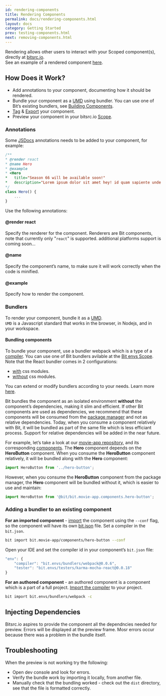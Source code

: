 ```yaml
---
id: rendering-components
title: Rendering Components
permalink: docs/rendering-components.html
layout: docs
category: Getting Started
prev: testing-components.html
next: removing-components.html
---
```


Rendering allows other users to interact with your Scoped component(s), directly at [bitsrc.io](https://bitsrc.io).   
See an example of a rendered component [here](https://bitsrc.io/bit/movie-app/components/hero).

## How Does it Work?
- Add annotations to your component, documenting how it should be rendered.
- Bundle your component as a [UMD](https://github.com/umdjs/umd) using bundler. You can use one of Bit’s existing bundlers, see [Building Components](docs/building-components.html).
- [Tag](/docs/cli-tag.html) & [Export](/docs/cli-export.html) your component.
- Preview your component in your bitsrc.io [Scope](docs/scopes-on-bitsrc.html).

### Annotations
Some [JSDocs](http://usejsdoc.org/about-getting-started.html#adding-documentation-comments-to-your-code) annotations needs to be added to your component, for example:

```js
/**
* @render react
* @name Hero
* @example
* <Hero
*   title="Season 66 will be available soon!"
*   description="Lorem ipsum dolor sit amet hey! id quam sapiente unde voluptatum alias vero debitis, magnam quis quod."
*/
class Hero() {
    ...
}
```

Use the following annotations:
#### @render react
Specify the renderer for the component. Renderers are Bit components, note that currently only "`react`" is supported.
additional platforms support is coming soon...
#### @name <NAME>
Specify the component’s name, to make sure it will work correctly when the code is minified.
#### @example
Specify how to render the component.
### Bundlers
To render your component, bundle it as a [UMD](https://github.com/umdjs/umd).  
`UMD` is a Javascript standard that works in the browser, in Nodejs, and in your workspace.
#### Bundling components
To bundle your component, use a bundler webpack which is a type of a [compiler](/docs/ext-compiling.html). You can use one of Bit bundlers avilable at the [Bit envs Scope](https://bitsrc.io/bit/envs/).  
Note that the React bundler comes in 2 configurations:  
- [with](https://bitsrc.io/bit/envs/bundlers/webpack) css modules.
- [without](https://bitsrc.io/bit/envs/bundlers/webpack-css-modules) css modules.   
 
You can extend or modify bundlers according to your needs. Learn more [here](/docs/building-components.html).

Bit bundles the component as an isolated environment **without** the component’s dependencies, making it slim and efficient.
If other Bit components are used as dependencies, we recommend that these components will be consumed from the [package manager](/docs/installing-components-using-package-managers.html) and not as relative dependencies.
Today, when you consume a component relatively with Bit, it will be bundled as part of the same file which is less efficiant process.
Support for relative dependencies will be added in the near future. 

For example, let’s take a look at our [movie-app repository](https://github.com/teambit/movie-app), and its corresponding [components](https://bitsrc.io/bit/movie-app/). The **Hero** component depends on the **HeroButton** component.
When you consume the **HeroButton** component relatively, it will be bundled along with the **Hero** component:

```js
import HeroButton from '../hero-button';
```

However, when you consume the **HeroButton** component from the package manager, the **Hero** component will be bundled without it, which is easier to use and maintain:

```js 
import HeroButton from '@bit/bit.movie-app.components.hero-button';
```

### Adding a bundler to an existing component 

**For an imported component** - [import](/docs/updating-sourced-components.html) the component using the `--conf` flag, so the component will have its own [bit.json](/docs/conf-bit-json.html) file. Set a compiler in the `bit.json`.

```bash
bit import bit.movie-app/components/hero-button --conf
```

Open your IDE and set the compiler id in your component’s `bit.json` file:

```js 
"env": {
    "compiler": "bit.envs/bundlers/webpack@0.0.6",
    "tester": "bit.envs/testers/karma-mocha-react@0.0.18"
}
```

**For an authored component** - an authored component is a component which is a part of a full project.
[Import the compiler](/docs/building-components.html#defining-a-default-compiler-for-your-project) to your project.

```bash
bit import bit.envs/bundlers/webpack -c
```

## Injecting Dependencies
Bitsrc.io aspires to provide the component all the dependncies needed for preview.
Errors will be displayed at the preview frame. Mosr errors occur because there was a problem in the bundle itself.

## Troubleshooting

When the preview is not working try the following:
- Open dev console and look for errors.
- Verify the bundle work by importing it locally, from another file.
- Manually check that the bundling worked - check out the `dist` directory, see that the file is formatted correctly.